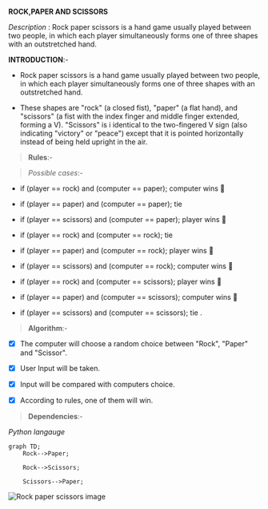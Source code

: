 **ROCK,PAPER AND SCISSORS**

_Description_ : Rock paper scissors is a hand game usually played between two people, in which each player simultaneously forms one of three shapes with an outstretched hand. 

 **INTRODUCTION**:- 

- Rock paper scissors is a hand game usually played between two people, in which each player simultaneously forms one of three shapes with an outstretched hand. 

- These shapes are "rock" (a closed fist), "paper" (a flat hand), and "scissors" (a fist with the index finger and middle finger extended, forming a V). "Scissors" is i    identical to the two-fingered V sign (also indicating "victory" or "peace") except that it is pointed horizontally instead of being held upright in the air.

> **Rules**:- 

>  _Possible cases_:-

- if (player == rock) and (computer == paper); computer wins :tada:

- if (player == paper) and (computer == paper); tie

- if (player == scissors) and (computer == paper); player wins :tada:

- if (player == rock) and (computer == rock); tie

- if (player == paper) and (computer == rock); player wins :tada:

- if (player == scissors) and (computer == rock); computer wins :tada:

- if (player == rock) and (computer == scissors); player wins :tada:

- if (player == paper) and (computer == scissors); computer wins :tada:

- if (player == scissors) and (computer == scissors); tie
. 

> **Algorithm**:-

- [x] The computer will choose a random choice between "Rock", "Paper" and "Scissor". 

- [x] User Input will be taken.

- [x] Input will be compared with computers choice.

 - [x] According to rules, one of them will win.

> **Dependencies**:-

*Python langauge*

```mermaid
graph TD;
    Rock-->Paper;
    
    Rock-->Scissors;
    
    Scissors-->Paper;
```


![Rock paper scissors image](https://files.realpython.com/media/Rock-Paper-Scissors-Make-Your-First-Python-Game_Watermarked.107e6ff4060c.jpg)

